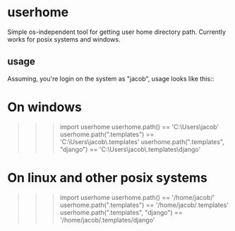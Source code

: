 userhome
========

Simple os-independent tool for getting user home directory path.
Currently works for posix systems and windows.


usage
-----

Assuming, you're login on the system as "jacob", usage looks like this::


   # On windows
   >>> import userhome
   >>> userhome.path() == 'C:\\Users\\jacob'
   >>> userhome.path(".templates") == 'C:\\Users\\jacob\\.templates'
   >>> userhome.path(".templates", "django") == 'C:\\Users\\jacob\\.templates\\django'

   # On linux and other posix systems
   >>> import userhome
   >>> userhome.path() == '/home/jacob/'
   >>> userhome.path(".templates") == '/home/jacob/.templates'
   >>> userhome.path(".templates", "django") == '/home/jacob/.templates/django'
